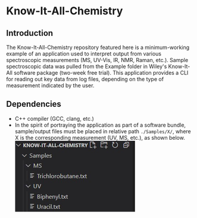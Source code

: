 # Know-It-All-Chemistry

## Introduction
The Know-It-All-Chemistry repository featured here is a minimum-working example of an application used to interpret output from various spectroscopic measurements (MS, UV-Vis, IR, NMR, Raman, etc.). Sample spectroscopic data was pulled from the Example folder in Wiley's Know-It-All software package (two-week free trial). This application provides a CLI for reading out key data from log files, depending on the type of measurement indicated by the user.

## Dependencies
* C++ compiler (GCC, clang, etc.)
* In the spirit of portraying the application as part of a software bundle, sample/output files must be placed in relative path `./Samples/X/`, where X is the corresponding measurement (UV, MS, etc.), as shown below.
![Screenshot](filepath.jpg)
